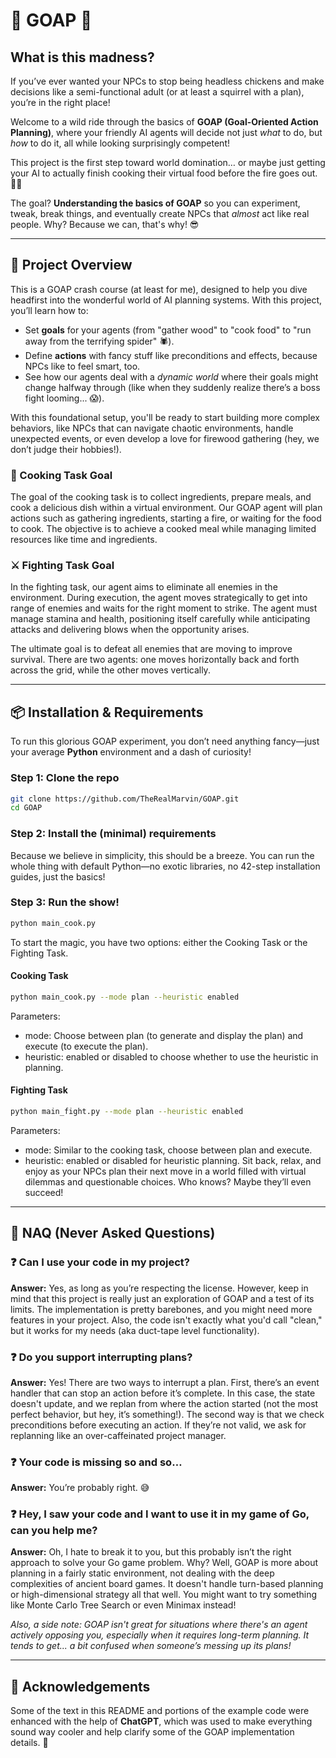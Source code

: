 # 🧠 **GOAP** 🎉

## What is this madness?

If you’ve ever wanted your NPCs to stop being headless chickens and make decisions like a semi-functional adult (or at least a squirrel with a plan), you’re in the right place!

Welcome to a wild ride through the basics of **GOAP (Goal-Oriented Action Planning)**, where your friendly AI agents will decide not just *what* to do, but *how* to do it, all while looking surprisingly competent!

This project is the first step toward world domination… or maybe just getting your AI to actually finish cooking their virtual food before the fire goes out. 🥘🔥

The goal? **Understanding the basics of GOAP** so you can experiment, tweak, break things, and eventually create NPCs that *almost* act like real people. Why? Because we can, that's why! 😎

---

## 🤖 Project Overview

This is a GOAP crash course (at least for me), designed to help you dive headfirst into the wonderful world of AI planning systems. With this project, you’ll learn how to:

- Set **goals** for your agents (from "gather wood" to "cook food" to "run away from the terrifying spider" 🕷️).
- Define **actions** with fancy stuff like preconditions and effects, because NPCs like to feel smart, too.
- See how our agents deal with a *dynamic world* where their goals might change halfway through (like when they suddenly realize there’s a boss fight looming... 😱).

With this foundational setup, you'll be ready to start building more complex behaviors, like NPCs that can navigate chaotic environments, handle unexpected events, or even develop a love for firewood gathering (hey, we don’t judge their hobbies!).

### 🍳 Cooking Task Goal
The goal of the cooking task is to collect ingredients, prepare meals, and cook a delicious dish within a virtual environment. Our GOAP agent will plan actions such as gathering ingredients, starting a fire, or waiting for the food to cook. The objective is to achieve a cooked meal while managing limited resources like time and ingredients.

### ⚔️ Fighting Task Goal
In the fighting task, our agent aims to eliminate all enemies in the environment. During execution, the agent moves strategically to get into range of enemies and waits for the right moment to strike. The agent must manage stamina and health, positioning itself carefully while anticipating attacks and delivering blows when the opportunity arises.

The ultimate goal is to defeat all enemies that are moving to improve survival. There are two agents: one moves horizontally back and forth across the grid, while the other moves vertically.


---

## 📦 Installation & Requirements

To run this glorious GOAP experiment, you don’t need anything fancy—just your average **Python** environment and a dash of curiosity!

### Step 1: Clone the repo

```bash
git clone https://github.com/TheRealMarvin/GOAP.git
cd GOAP
```

### Step 2: Install the (minimal) requirements
Because we believe in simplicity, this should be a breeze. You can run the whole thing with default Python—no exotic libraries, no 42-step installation guides, just the basics!

### Step 3: Run the show!
```bash
python main_cook.py
```
To start the magic, you have two options: either the Cooking Task or the Fighting Task.

#### Cooking Task
```bash
python main_cook.py --mode plan --heuristic enabled
```
Parameters:
- mode: Choose between plan (to generate and display the plan) and execute (to execute the plan).
- heuristic: enabled or disabled to choose whether to use the heuristic in planning.

#### Fighting Task
```bash
python main_fight.py --mode plan --heuristic enabled
```
Parameters:
- mode: Similar to the cooking task, choose between plan and execute.
- heuristic: enabled or disabled for heuristic planning.
Sit back, relax, and enjoy as your NPCs plan their next move in a world filled with virtual dilemmas and questionable choices. Who knows? Maybe they’ll even succeed!

---

## 🤔 NAQ (Never Asked Questions)

### ❓ Can I use your code in my project?
**Answer:** Yes, as long as you’re respecting the license. However, keep in mind that this project is really just an exploration of GOAP and a test of its limits. The implementation is pretty barebones, and you might need more features in your project. Also, the code isn't exactly what you'd call "clean," but it works for my needs (aka duct-tape level functionality).

### ❓ Do you support interrupting plans?
**Answer:** Yes! There are two ways to interrupt a plan. First, there’s an event handler that can stop an action before it’s complete. In this case, the state doesn't update, and we replan from where the action started (not the most perfect behavior, but hey, it’s something!). The second way is that we check preconditions before executing an action. If they’re not valid, we ask for replanning like an over-caffeinated project manager.

### ❓ Your code is missing so and so…
**Answer:** You’re probably right. 😅

### ❓ Hey, I saw your code and I want to use it in my game of Go, can you help me?
**Answer:** Oh, I hate to break it to you, but this probably isn’t the right approach to solve your Go game problem. Why? Well, GOAP is more about planning in a fairly static environment, not dealing with the deep complexities of ancient board games. It doesn't handle turn-based planning or high-dimensional strategy all that well. You might want to try something like Monte Carlo Tree Search or even Minimax instead!

*Also, a side note: GOAP isn't great for situations where there's an agent actively opposing you, especially when it requires long-term planning. It tends to get... a bit confused when someone’s messing up its plans!*


---

## 🤖 Acknowledgements

Some of the text in this README and portions of the example code were enhanced with the help of **ChatGPT**, which was used to make everything sound way cooler and help clarify some of the GOAP implementation details. 🎉
